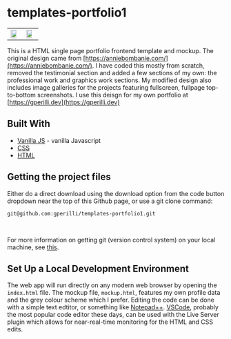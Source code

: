 # templates-portfolio1

|   |   |
|---|---|
| <img src="assets/img/template.png" width="80%" />   | <img src="assets/img/mockup.png" width="80%" />   |


This is a HTML single page portfolio frontend template and mockup. The original design came from [https://anniebombanie.com/](https://anniebombanie.com/). I have coded this mostly from scratch, removed the testimonial section and added a few sections of my own: the professional work and graphics work sections. My modified design also includes image galleries for the projects featuring fullscreen, fullpage top-to-bottom screenshots. I use this deisgn for my own portfolio at [https://gperilli.dev](https://gperilli.dev)


## Built With
- [Vanilla JS](https://developer.mozilla.org/en-US/docs/Web/JavaScript) - vanilla Javascript
- [CSS](https://developer.mozilla.org/en-US/docs/Web/CSS)
- [HTML](https://developer.mozilla.org/en-US/docs/Web/HTML)

## Getting the project files

Either do a direct download using the download option from the code button dropdown near the top of this Github page, or use a git clone command:
```
git@github.com:gperilli/templates-portfolio1.git
```
<br>

For more information on getting git (version control system) on your local machine, see [this](https://git-scm.com/book/en/v2/Getting-Started-Installing-Git).

## Set Up a Local Development Environment

The web app will run directly on any modern web browser by opening the `index.html` file. The mockup file, `mockup.html`, features my own profile data and the grey colour scheme which I prefer.
Editing the code can be done with a simple text edtitor, or something like [Notepad++](https://notepad-plus-plus.org/). [VSCode](https://code.visualstudio.com/), probably the most popular code editor these days, can be used with the Live Server plugin which allows for near-real-time monitoring for the HTML and CSS edits.
